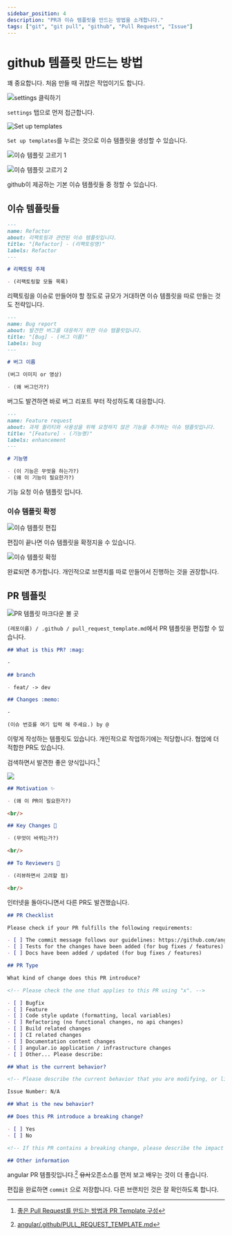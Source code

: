 ```yaml
---
sidebar_position: 4
description: "PR과 이슈 템플릿을 만드는 방법을 소개합니다."
tags: ["git", "git pull", "github", "Pull Request", "Issue"]
---
```


# github 템플릿 만드는 방법

꽤 중요합니다. 처음 만들 때 귀찮은 작업이기도 합니다.

![settings 클릭하기](https://user-images.githubusercontent.com/84452145/239683663-6a6195ee-61d4-4e63-92ee-1ad7991df744.png)

`settings` 탭으로 먼저 접근합니다.

![Set up templates](https://user-images.githubusercontent.com/84452145/239683820-f88bf12c-eaa2-4957-a908-25be40c526f2.png)

`Set up templates`를 누르는 것으로 이슈 템플릿을 생성할 수 있습니다.

![이슈 템플릿 고르기 1](https://user-images.githubusercontent.com/84452145/239683934-bb56ff60-de9f-4b07-aa77-4b1505a72b30.png)

![이슈 템플릿 고르기 2](https://user-images.githubusercontent.com/84452145/239684070-6a4f0c54-6bc9-4c41-bde8-7fc21008459b.png)

github이 제공하는 기본 이슈 템플릿들 중 정할 수 있습니다.

## 이슈 템플릿들

```md
---
name: Refactor
about: 리팩토링과 관련된 이슈 템플릿입니다.
title: "[Refactor] - (리팩토링명)"
labels: Refactor
---

# 리팩토링 주제

- (리팩토링할 모듈 목록)
```

리팩토링을 이슈로 만들어야 할 정도로 규모가 거대하면 이슈 템플릿을 따로 만들는 것도 전략입니다.

```md
---
name: Bug report
about: 발견한 버그를 대응하기 위한 이슈 템플릿입니다.
title: "[Bug] - (버그 이름)"
labels: bug
---

# 버그 이름

(버그 이미지 or 영상)

- (왜 버그인가?)
```

버그도 발견하면 바로 버그 리포트 부터 작성하도록 대응합니다.

```md
---
name: Feature request
about: 과제 퀄리티와 사용성을 위해 요청하지 않은 기능을 추가하는 이슈 템플릿입니다.
title: "[Feature] - (기능명)"
labels: enhancement
---

# 기능명

- (이 기능은 무엇을 하는가?)
- (왜 이 기능이 필요한가?)
```

기능 요청 이슈 템플릿 입니다.

### 이슈 템플릿 확정

![이슈 템플릿 편집](https://user-images.githubusercontent.com/84452145/239684792-20881fd6-cbfb-4f6e-a8af-dd1e74899b57.png)

편집이 끝나면 이슈 템플릿을 확정지을 수 있습니다.

![이슈 템플릿 확정](https://user-images.githubusercontent.com/84452145/239684839-cfa75297-edb3-4180-b5a5-5b0159e840e9.png)

완료되면 추가합니다. 개인적으로 브랜치를 따로 만들어서 진행하는 것을 권장합니다.

## PR 템플릿

![PR 템플릿 마크다운 볼 곳](https://user-images.githubusercontent.com/84452145/239685037-f45f8c1c-582b-464a-9f45-daf51b633971.png)

`(레포이름) / .github / pull_request_template.md`에서 PR 템플릿을 편집할 수 있습니다.

```md
## What is this PR? :mag:

-

## branch

- feat/ -> dev

## Changes :memo:

-

(이슈 번호를 여기 입력 해 주세요.) by @
```

이렇게 작성하는 템플릿도 있습니다. 개인적으로 작업하기에는 적당합니다. 협업에 더 적합한 PR도 있습니다.

검색하면서 발견한 좋은 양식입니다.[^1]

![](https://user-images.githubusercontent.com/84452145/239685327-df760caa-0141-4c28-bf45-f2e7dbb8e5cd.png)

```md
## Motivation ✨

- (왜 이 PR이 필요한가?)

<br/>

## Key Changes 🔑

- (무엇이 바뀌는가?)

<br/>

## To Reviewers 🙏

- (리뷰하면서 고려할 점)

<br/>
```

인터넷을 돌아다니면서 다른 PR도 발견했습니다.

```md
## PR Checklist

Please check if your PR fulfills the following requirements:

- [ ] The commit message follows our guidelines: https://github.com/angular/angular/blob/main/CONTRIBUTING.md#commit
- [ ] Tests for the changes have been added (for bug fixes / features)
- [ ] Docs have been added / updated (for bug fixes / features)

## PR Type

What kind of change does this PR introduce?

<!-- Please check the one that applies to this PR using "x". -->

- [ ] Bugfix
- [ ] Feature
- [ ] Code style update (formatting, local variables)
- [ ] Refactoring (no functional changes, no api changes)
- [ ] Build related changes
- [ ] CI related changes
- [ ] Documentation content changes
- [ ] angular.io application / infrastructure changes
- [ ] Other... Please describe:

## What is the current behavior?

<!-- Please describe the current behavior that you are modifying, or link to a relevant issue. -->

Issue Number: N/A

## What is the new behavior?

## Does this PR introduce a breaking change?

- [ ] Yes
- [ ] No

<!-- If this PR contains a breaking change, please describe the impact and migration path for existing applications below. -->

## Other information
```

angular PR 템플릿입니다.[^2] ~~유사~~오픈소스를 먼저 보고 배우는 것이 더 좋습니다.

편집을 완료하면 `commit` 으로 저장합니다. 다른 브랜치인 것은 잘 확인하도록 합니다.

[^1]: [좋은 Pull Request를 만드는 방법과 PR Template 구성](https://2jinishappy.tistory.com/337)
[^2]: [angular/.github/PULL_REQUEST_TEMPLATE.md](https://github.com/angular/angular/blob/main/.github/PULL_REQUEST_TEMPLATE.md)

